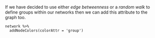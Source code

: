If we have decided to use either _edge betweenness_ or a _random walk_ to define groups within our networks then we can add this attribute to the graph too. 

```{r}
network %>%
  addNodeColors(colorAttr = 'group')
```

